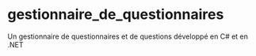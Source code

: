 # gestionnaire_de_questionnaires
Un gestionnaire de questionnaires et de questions développé en C# et en .NET
